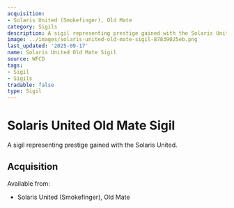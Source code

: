 ```yaml
---
acquisition:
- Solaris United (Smokefinger), Old Mate
category: Sigils
description: A sigil representing prestige gained with the Solaris United.
image: ../images/solaris-united-old-mate-sigil-87839025eb.png
last_updated: '2025-09-17'
name: Solaris United Old Mate Sigil
source: WFCD
tags:
- Sigil
- Sigils
tradable: false
type: Sigil
---
```


# Solaris United Old Mate Sigil

A sigil representing prestige gained with the Solaris United.

## Acquisition

Available from:
- Solaris United (Smokefinger), Old Mate


